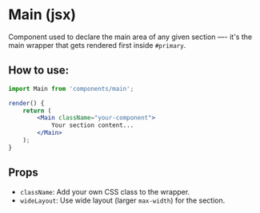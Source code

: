 # Main (jsx)

Component used to declare the main area of any given section —- it's the main wrapper that gets rendered first inside `#primary`.

## How to use:

```jsx
import Main from 'components/main';

render() {
	return (
		<Main className="your-component">
			Your section content...
		</Main>
	);
}
```

## Props

- `className`: Add your own CSS class to the wrapper.
- `wideLayout`: Use wide layout (larger `max-width`) for the section.
